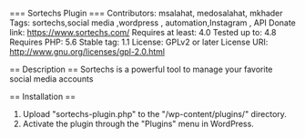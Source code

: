=== Sortechs Plugin ===
Contributors: msalahat, medosalahat, mkhader
Tags: sortechs,social media ,wordpress , automation,Instagram , API 
Donate link: https://www.sortechs.com/
Requires at least: 4.0
Tested up to: 4.8
Requires PHP: 5.6
Stable tag: 1.1
License: GPLv2 or later
License URI: http://www.gnu.org/licenses/gpl-2.0.html

== Description ==
Sortechs is a powerful tool to manage your favorite social media accounts


== Installation ==
1. Upload \"sortechs-plugin.php\" to the \"/wp-content/plugins/\" directory.
1. Activate the plugin through the \"Plugins\" menu in WordPress.

